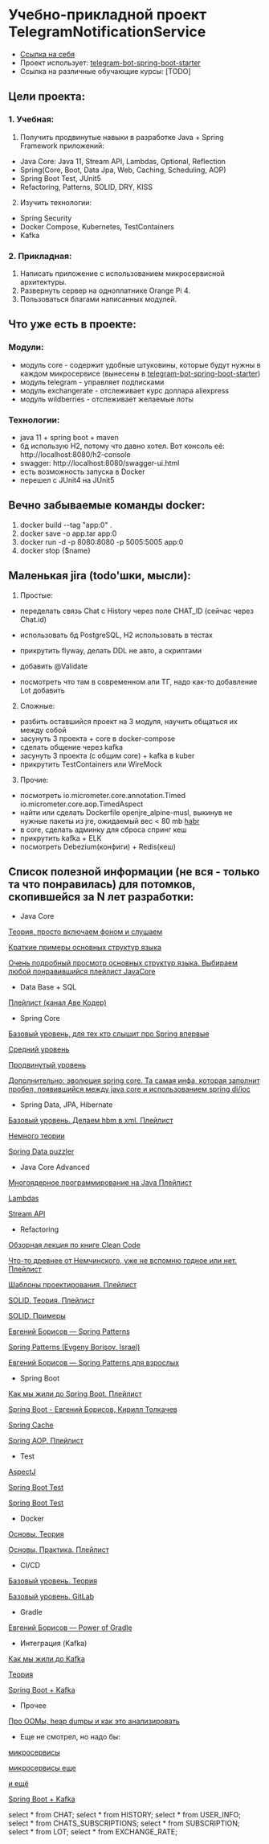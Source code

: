 # Учебно-прикладной проект TelegramNotificationService

  * [Ссылка на себя](https://github.com/AlekseyShibayev/TelegramNotificationService)
  * Проект использует: [telegram-bot-spring-boot-starter](https://github.com/AlekseyShibayev/telegram-bot-spring-boot-starter)
  * Ссылка на различные обучающие курсы: [TODO]

## Цели проекта:
### 1. Учебная:
1. Получить продвинутые навыки в разработке Java + Spring Framework приложений:
  * Java Core: Java 11, Stream API, Lambdas, Optional, Reflection
  * Spring(Core, Boot, Data Jpa, Web, Caching, Scheduling, AOP)
  * Spring Boot Test, JUnit5
  * Refactoring, Patterns, SOLID, DRY, KISS
2. Изучить технологии:
  * Spring Security
  * Docker Compose, Kubernetes, TestContainers
  * Kafka

### 2. Прикладная:
1. Написать приложение c использованием микросервисной архитектуры.
2. Развернуть сервер на одноплатнике Orange Pi 4.
3. Пользоваться благами написанных модулей.
   
## Что уже есть в проекте:
### Модули:
  * модуль core - содержит удобные штуковины, которые будут нужны в каждом микросервисе (вынесены в [telegram-bot-spring-boot-starter](https://github.com/AlekseyShibayev/telegram-bot-spring-boot-starter))
  * модуль telegram - управляет подписками
  * модуль exchangerate - отслеживает курс доллара aliexpress
  * модуль wildberries - отслеживает желаемые лоты
### Технологии:
  * java 11 + spring boot + maven
  * бд использую H2, потому что давно хотел. Вот консоль её: http://localhost:8080/h2-console
  * swagger: http://localhost:8080/swagger-ui.html
  * есть возможность запуска в Docker
  * перешел с JUnit4 на JUnit5

## Вечно забываемые команды docker:
1. docker build --tag "app:0" .
2. docker save -o app.tar app:0
3. docker run -d -p 8080:8080 -p 5005:5005 app:0
4. docker stop {$name}

## Маленькая jira (todo'шки, мысли):
1. Простые:
  - переделать связь Chat с History через поле CHAT_ID (сейчас через Chat.id)

  - использовать бд PostgreSQL, H2 использовать в тестах
  - прикрутить flyway, делать DDL не авто, а скриптами

  - добавить @Validate

  - посмотреть что там в современном апи ТГ, надо как-то добавление Lot добавить

2. Сложные:
  - разбить оставшийся проект на 3 модуля, научить общаться их между собой
  - засунуть 3 проекта + core в docker-compose
  - сделать общение через kafka
  - засунуть 3 проекта (с общим core) + kafka в kuber
  - прикрутить TestContainers или WireMock

3. Прочие:
  - посмотреть io.micrometer.core.annotation.Timed io.micrometer.core.aop.TimedAspect
  - найти или сделать Dockerfile openjre_alpine-musl, выкинув не нужные пакеты из jre, ожидаемый вес < 80 mb [habr](https://habr.com/ru/companies/piter/articles/692992/)
  - в core, сделать админку для сброса спринг кеш
  - прикрутить kafka + ELK
  - посмотреть Debezium(конфиги) + Redis(кеш)

## Список полезной информации (не вся - только та что понравилась) для потомков, скопившейся за N лет разработки:

* Java Core

[Теория, просто включаем фоном и слушаем](https://www.youtube.com/watch?v=9GdtWiovvIQ&list=PLmqFxxywkatR3qNmxqcFIHF9MN2-_eteU)
 
[Краткие примеры основных структур языка](https://www.youtube.com/watch?v=9GdtWiovvIQ&list=PLmqFxxywkatR3qNmxqcFIHF9MN2-_eteU)

[Очень подробный просмотр основных структур языка. Выбираем любой понравившийся плейлист JavaCore](https://www.youtube.com/user/KharkovITCourses/playlists?view=50&sort=dd&shelf_id=12)

* Data Base + SQL

[Плейлист (канал Аве Кодер)](https://www.youtube.com/watch?v=PfyC39EzTmk&list=PLPPIc-4tm3YQsdhSV1qzAgDKTuMUNnPmp&index=3&ab_channel=%D0%90%D0%B2%D0%B5%D0%9A%D0%BE%D0%B4%D0%B5%D1%80)

* Spring Core

[Базовый уровень, для тех кто слышит про Spring впервые](https://www.youtube.com/watch?v=6mXTY7RSAf0&ab_channel=%D0%9E%D0%BD%D0%BB%D0%B0%D0%B9%D0%BD%D1%83%D1%80%D0%BE%D0%BA%D0%B8%D0%BF%D0%BEJava)

[Средний уровень](https://www.youtube.com/watch?v=5ePo08sqcpk&list=PLAma_mKffTOR5o0WNHnY0mTjKxnCgSXrZ&ab_channel=alishev)

[Продвинутый уровень](https://www.youtube.com/watch?v=BmBr5diz8WA&ab_channel=JPoint%2CJoker%D0%B8JUGru)

[Дополнительно: эволюция spring core. Та самая инфа, которая заполнит пробел, появившийся между java core и использованием spring di/ioc](https://www.youtube.com/watch?v=rd6wxPzXQvo&ab_channel=JPoint%2CJoker%D0%B8JUGru)

* Spring Data, JPA, Hibernate

[Базовый уровень. Делаем hbm в xml. Плейлист](https://www.youtube.com/watch?v=VQPoe2OVghQ&list=PL7Bt6mWpiiza3rrRXmMwWdsQFDlmF2bWQ&index=4&ab_channel=JavaVision)

[Немного теории](https://www.youtube.com/watch?v=C-wEZjEOhWc&list=LL&index=4&t=2224s&ab_channel=JPoint%2CJoker%D0%B8JUGru)

[Spring Data puzzler](https://www.youtube.com/watch?v=o8LN6NOFa3c&t=2127s&ab_channel=JPoint%2CJoker%D0%B8JUGru)

* Java Core Advanced

[Многоядерное программирование на Java Плейлист](https://www.youtube.com/watch?v=4YGqahTTWtQ&list=PLoij6udfBncgyV-7Y0lEh0EwfkpcAoBeK&index=2&ab_channel=GolovachCourses)

[Lambdas](https://www.youtube.com/watch?v=hqRVz_4wCrc&list=PLoij6udfBncgyV-7Y0lEh0EwfkpcAoBeK&index=10&ab_channel=GolovachCourses)

[Stream API](https://www.youtube.com/watch?v=D4CScx_4xUg&list=PLoij6udfBncgyV-7Y0lEh0EwfkpcAoBeK&index=11&ab_channel=GolovachCourses)

* Refactoring

[Обзорная лекция по книге Clean Code](https://www.youtube.com/watch?v=otrfSgeK3JI&ab_channel=SergeyNemchinskiy)

[Что-то древнее от Немчинского, уже не вспомню годное или нет. Плейлист](https://www.youtube.com/watch?v=j38-ZSyOAvc&list=PLmqFxxywkatR5zj5M4WdUyyKyLoJSZZrQ&ab_channel=SergeyNemchinskiy)

[Шаблоны проектирования. Плейлист](https://www.youtube.com/watch?v=k6oh9C_71mE&list=PLlsMRoVt5sTPgGbinwOVnaF1mxNeLAD7P&ab_channel=EugeneSuleimanov)

[SOLID. Теория. Плейлист](https://www.youtube.com/watch?v=O4uhPCEDzSo&list=PLmqFxxywkatQNWLG1IZYUhKoQrnuZHqaK&ab_channel=SergeyNemchinskiy)

[SOLID. Примеры](https://www.youtube.com/watch?v=StWB7NJjPZc&ab_channel=TechTrain)

[Евгений Борисов — Spring Patterns](https://www.youtube.com/watch?v=61duchvKI6o&ab_channel=TechTrain)

[Spring Patterns (Evgeny Borisov, Israel)](https://www.youtube.com/watch?v=zLFgvdHUlA0&ab_channel=jeeconf)

[Евгений Борисов — Spring Patterns для взрослых](https://www.youtube.com/watch?v=GL1txFxswHA&t=2936s&ab_channel=JPoint%2CJoker%D0%B8JUGru)

* Spring Boot

[Как мы жили до Spring Boot. Плейлист](https://www.youtube.com/watch?v=P_W3NbkwdIM&list=PLVJtKDGxOX1V8NpyHUAkrdezZDvgDhe4b&ab_channel=FIXGroupofCompanies)

[Spring Boot - Евгений Борисов, Кирилл Толкачев](https://www.youtube.com/watch?v=UYre4_bytD4&t=3345s&ab_channel=JPoint%2CJoker%D0%B8JUGru)

[Spring Cache](https://habr.com/ru/articles/465667/)

[Spring AOP. Плейлист](https://www.youtube.com/watch?v=IDVHzrreYU4&list=PLqj7-hRTFl_p-t5F2zSUlG6_9UIoE2r70&index=25&ab_channel=%D0%9F%D1%80%D0%BE%D0%B3%D1%80%D0%B0%D0%BC%D0%B0%D0%BD%D0%B8%D1%8F)

* Test

[AspectJ](https://habr.com/ru/articles/675778/)

[Spring Boot Test](https://www.youtube.com/watch?v=uc-cfX-5wQA&ab_channel=Heisenbug)

[Spring Boot Test](https://www.youtube.com/watch?v=7mZqJShu_3c&ab_channel=JPoint%2CJoker%D0%B8JUGru)

* Docker

[Основы. Теория](https://www.youtube.com/watch?v=QF4ZF857m44&t=1700s&ab_channel=%D0%90%D1%80%D1%82%D0%B5%D0%BC%D0%9C%D0%B0%D1%82%D1%8F%D1%88%D0%BE%D0%B2)

[Основы. Практика. Плейлист](https://www.youtube.com/watch?v=Sa7uOGczoHc&list=PLU2ftbIeotGoGFC_2lj-OplT_cItXfu48&ab_channel=letsCode)

* CI/CD

[Базовый уровень. Теория](https://www.youtube.com/watch?v=7SM8GLArTDY&ab_channel=KirillSemaev)

[Базовый уровень. GitLab](https://www.youtube.com/watch?v=G1CeagPCEIk&ab_channel=ITVDN)

* Gradle

[Евгений Борисов — Power of Gradle](https://www.youtube.com/watch?v=NZJTYPLb0iE&ab_channel=JPoint%2CJoker%D0%B8JUGru)

* Интеграция (Kafka)

[Как мы жили до Kafka](https://www.youtube.com/watch?v=p45WDeEky_o&ab_channel=SergeyNemchinskiy)

[Теория](https://www.youtube.com/watch?v=-AZOi3kP9Js&ab_channel=%D0%92%D0%BB%D0%B0%D0%B4%D0%B8%D0%BC%D0%B8%D1%80%D0%91%D0%BE%D0%B3%D0%B4%D0%B0%D0%BD%D0%BE%D0%B2%D1%81%D0%BA%D0%B8%D0%B9)

[Spring Boot + Kafka](https://habr.com/ru/articles/440400/)

* Прочее

[Про ООМы, heap dumpы и как это анализировать](https://www.youtube.com/watch?v=t_-WyfS9a7k&ab_channel=%D0%A1odeFreezeVideo)

* Еще не смотрел, но надо бы:

[микросервисы](https://www.youtube.com/watch?v=bAhxpqHfP8I&t=1915s&ab_channel=AvitoTech)

[микросервисы еще](https://www.youtube.com/watch?v=6HvSpqBc8fA&ab_channel=HighLoadChannel)

[и ещё](https://habr.com/ru/companies/avito/articles/426101/)

[Spring Boot + Kafka](https://habr.com/ru/articles/440400/)

select * from CHAT;
select * from HISTORY;
select * from USER_INFO;
select * from CHATS_SUBSCRIPTIONS;
select * from SUBSCRIPTION;
select * from LOT;
select * from EXCHANGE_RATE;